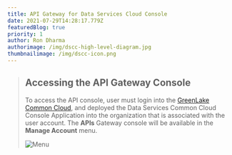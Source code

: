 ```yaml
---
title: API Gateway for Data Services Cloud Console
date: 2021-07-29T14:28:17.779Z
featuredBlog: true
priority: 1
author: Ron Dharma
authorimage: /img/dscc-high-level-diagram.jpg
thumbnailimage: /img/dscc-icon.png
---
```

> ## Accessing the API Gateway Console
>
> To access the API console, user must login into the [GreenLake Common Cloud](https:\common.cloud.hpe.com), and deployed the Data Services Common Cloud Console Application into the organization that is associated with the user account. The **APIs** Gateway console will be available in the **Manage Account** menu.
>
> ![](/img/how-to-get-to-api-gateway.png "Menu ")